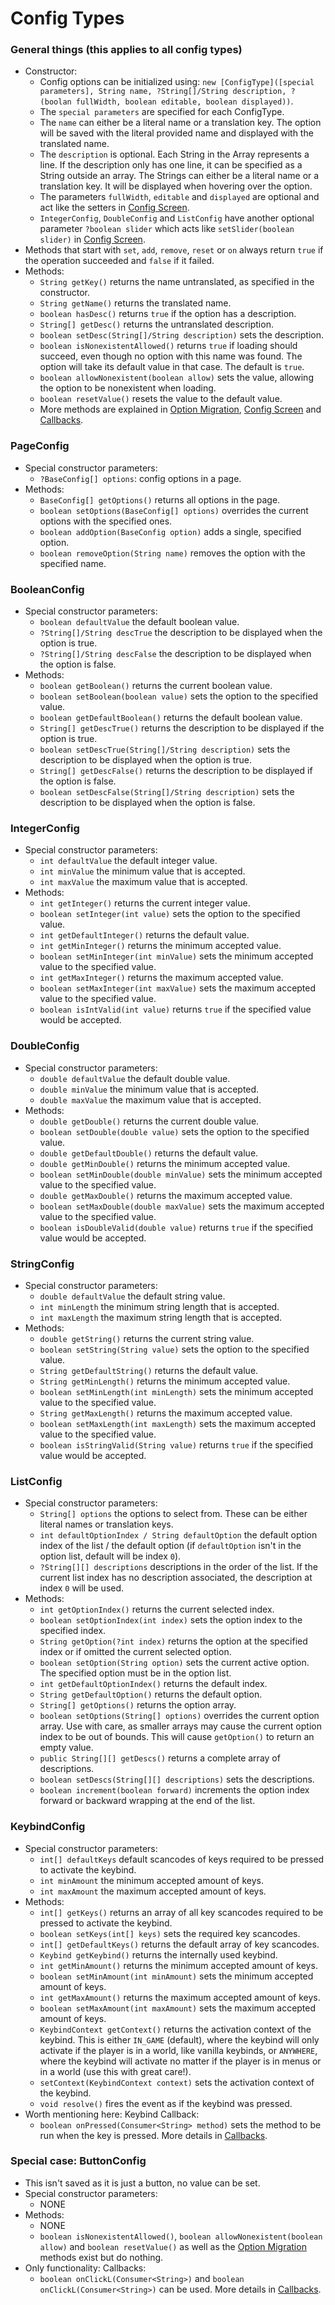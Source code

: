 ﻿# Config Types

### General things (this applies to all config types)
 - Constructor:
     - Config options can be initialized using:
	 `new [ConfigType]([special parameters], String name, ?String[]/String description, ?(boolan fullWidth, boolean editable, boolean displayed))`.
     - The `special parameters` are specified for each ConfigType.
     - The `name` can either be a literal name or a translation key. The option will be saved with the literal provided name and displayed with the translated name.
     - The `description` is optional. Each String in the Array represents a line. If the description only has one line, it can be specified as a String outside an array. The Strings can either be a literal name or a translation key. It will be displayed when hovering over the option.
     - The parameters `fullWidth`, `editable` and `displayed` are optional and act like the setters in [Config Screen](https://github.com/Tre5et/vanillaconfig/blob/1.18/docs/SCREEN.md).
     - `IntegerConfig`, `DoubleConfig` and `ListConfig` have another optional parameter `?boolean slider` which acts like `setSlider(boolean slider)` in [Config Screen](https://github.com/Tre5et/vanillaconfig/blob/1.18/docs/SCREEN.md).
 - Methods that start with `set`, `add`, `remove`, `reset` or `on` always return `true` if the operation succeeded and `false` if it failed.
 - Methods:
     - `String getKey()` returns the name untranslated, as specified in the constructor.
     - `String getName()` returns the translated name.
     - `boolean hasDesc()` returns `true` if the option has a description.
     - `String[] getDesc()` returns the untranslated description.
     - `boolean setDesc(String[]/String description)` sets the description.
     - `boolean isNonexistentAllowed()` returns `true` if loading should succeed, even though no option with this name was found. The option will take its default value in that case. The default is `true`.
     - `boolean allowNonexistent(boolean allow)` sets the value, allowing the option to be nonexistent when loading.
     - `boolean resetValue()` resets the value to the default value.
     - More methods are explained in [Option Migration](https://github.com/Tre5et/vanillaconfig/blob/1.18/docs/MIGRATE.md), [Config Screen](https://github.com/Tre5et/vanillaconfig/blob/1.18/docs/SCREEN.md) and [Callbacks](https://github.com/Tre5et/vanillaconfig/blob/1.18/docs/CALLBACKS.md).

### PageConfig
 - Special constructor parameters:
	 - `?BaseConfig[] options`: config options in a page.
 - Methods:
	 - `BaseConfig[] getOptions()` returns all options in the page.
	 - `boolean setOptions(BaseConfig[] options)` overrides the current options with the specified ones.
	 - `boolean addOption(BaseConfig option)` adds a single, specified option.
	 - `boolean removeOption(String name)` removes the option with the specified name.

### BooleanConfig
 - Special constructor parameters:
	 - `boolean defaultValue` the default boolean value.
	 - `?String[]/String descTrue` the description to be displayed when the option is true.
	 - `?String[]/String descFalse` the description to be displayed when the option is false.
 - Methods:
	 - `boolean getBoolean()` returns the current boolean value.
	 - `boolean setBoolean(boolean value)` sets the option to the specified value.
	 - `boolean getDefaultBoolean()` returns the default boolean value.
	 - `String[] getDescTrue()` returns the description to be displayed if the option is true.
	 - `boolean setDescTrue(String[]/String description)` sets the description to be displayed when the option is true.
	 - `String[] getDescFalse()` returns the description to be displayed if the option is false.
	 - `boolean setDescFalse(String[]/String description)` sets the description to be displayed when the option is false.

### IntegerConfig
- Special constructor parameters:
	- `int defaultValue` the default integer value.
	- `int minValue` the minimum value that is accepted.
	- `int maxValue` the maximum value that is accepted.
- Methods:
	- `int getInteger()` returns the current integer value.
	- `boolean setInteger(int value)` sets the option to the specified value.
	- `int getDefaultInteger()` returns the default value.
	- `int getMinInteger()` returns the minimum accepted value.
	- `boolean setMinInteger(int minValue)` sets the minimum accepted value to the specified value.
	- `int getMaxInteger()` returns the maximum accepted value.
	- `boolean setMaxInteger(int maxValue)` sets the maximum accepted value to the specified value.
	- `boolean isIntValid(int value)` returns `true` if the specified value would be accepted.

### DoubleConfig
- Special constructor parameters:
	- `double defaultValue` the default double value.
	- `double minValue` the minimum value that is accepted.
	- `double maxValue` the maximum value that is accepted.
- Methods:
	- `double getDouble()` returns the current double value.
	- `boolean setDouble(double value)` sets the option to the specified value.
	- `double getDefaultDouble()` returns the default value.
	- `double getMinDouble()` returns the minimum accepted value.
	- `boolean setMinDouble(double minValue)` sets the minimum accepted value to the specified value.
	- `double getMaxDouble()` returns the maximum accepted value.
	- `boolean setMaxDouble(double maxValue)` sets the maximum accepted value to the specified value.
	- `boolean isDoubleValid(double value)` returns `true` if the specified value would be accepted.

### StringConfig
- Special constructor parameters:
	- `double defaultValue` the default string value.
	- `int minLength` the minimum string length that is accepted.
	- `int maxLength` the maximum string length that is accepted.
- Methods:
	- `double getString()` returns the current string value.
	- `boolean setString(String value)` sets the option to the specified value.
	- `String getDefaultString()` returns the default value.
	- `String getMinLength()` returns the minimum accepted value.
	- `boolean setMinLength(int minLength)` sets the minimum accepted value to the specified value.
	- `String getMaxLength()` returns the maximum accepted value.
	- `boolean setMaxLength(int maxLength)` sets the maximum accepted value to the specified value.
	- `boolean isStringValid(String value)` returns `true` if the specified value would be accepted.

### ListConfig
- Special constructor parameters:
	- `String[] options` the options to select from. These can be either literal names or translation keys.
	- `int defaultOptionIndex / String defaultOption` the default option index of the list / the default option (if `defaultOption` isn't in the option list, default will be index `0`).
	- `?String[][] descriptions` descriptions in the order of the list. If the current list index has no description associated, the description at index `0` will be used.
- Methods:
	- `int getOptionIndex()` returns the current selected index.
	- `boolean setOptionIndex(int index)` sets the option index to the specified index.
	- `String getOption(?int index)` returns the option at the specified index or if omitted the current selected option.
	- `boolean setOption(String option)` sets the current active option. The specified option must be in the option list.
	- `int getDefaultOptionIndex()` returns the default index.
	- `String getDefaultOption()` returns the default option.
	- `String[] getOptions()` returns the option array.
	- `boolean setOptions(String[] options)` overrides the current option array. Use with care, as smaller arrays may cause the current option index to be out of bounds. This will cause `getOption()` to return an empty value.
	- `public String[][] getDescs()` returns a complete array of descriptions.
	- `boolean setDescs(String[][] descriptions)` sets the descriptions.
	- `boolean increment(boolean forward)` increments the option index forward or backward wrapping at the end of the list.

### KeybindConfig
- Special constructor parameters:
    - `int[] defaultKeys` default scancodes of keys required to be pressed to activate the keybind.
    - `int minAmount` the minimum accepted amount of keys.
    - `int maxAmount` the maximum accepted amount of keys.
- Methods:
    - `int[] getKeys()` returns an array of all key scancodes required to be pressed to activate the keybind.
    - `boolean setKeys(int[] keys)` sets the required key scancodes.
    - `int[] getDefaultKeys()` returns the default array of key scancodes.
    - `Keybind getKeybind()` returns the internally used keybind.
    - `int getMinAmount()` returns the minimum accepted amount of keys.
    - `boolean setMinAmount(int minAmount)` sets the minimum accepted amount of keys.
    - `int getMaxAmount()` returns the maximum accepted amount of keys.
    - `boolean setMaxAmount(int maxAmount)` sets the maximum accepted amount of keys.
    - `KeybindContext getContext()` returns the activation context of the keybind. This is either `IN_GAME` (default), where the keybind will only activate if the player is in a world, like vanilla keybinds, or `ANYWHERE`, where the keybind will activate no matter if the player is in menus or in a world (use this with great care!). 
    - `setContext(KeybindContext context)` sets the activation context of the keybind.
    - `void resolve()` fires the event as if the keybind was pressed.
- Worth mentioning here: Keybind Callback:
    - `boolean onPressed(Consumer<String> method)` sets the method to be run when the key is pressed. More details in [Callbacks](https://github.com/Tre5et/vanillaconfig/blob/1.18/docs/CALLBACKS.md).

### Special case: ButtonConfig
 - This isn't saved as it is just a button, no value can be set.
 - Special constructor parameters:
   - NONE
 - Methods:
   - NONE
   - `boolean isNonexistentAllowed()`, `boolean allowNonexistent(boolean allow)` and `boolean resetValue()` as well as the [Option Migration](https://github.com/Tre5et/vanillaconfig/blob/1.18/docs/MIGRATE.md) methods exist but do nothing. 
 - Only functionality: Callbacks:
   - `boolean onClickL(Consumer<String>)` and `boolean onClickL(Consumer<String>)` can be used. More details in [Callbacks](https://github.com/Tre5et/vanillaconfig/blob/1.18/docs/CALLBACKS.md).